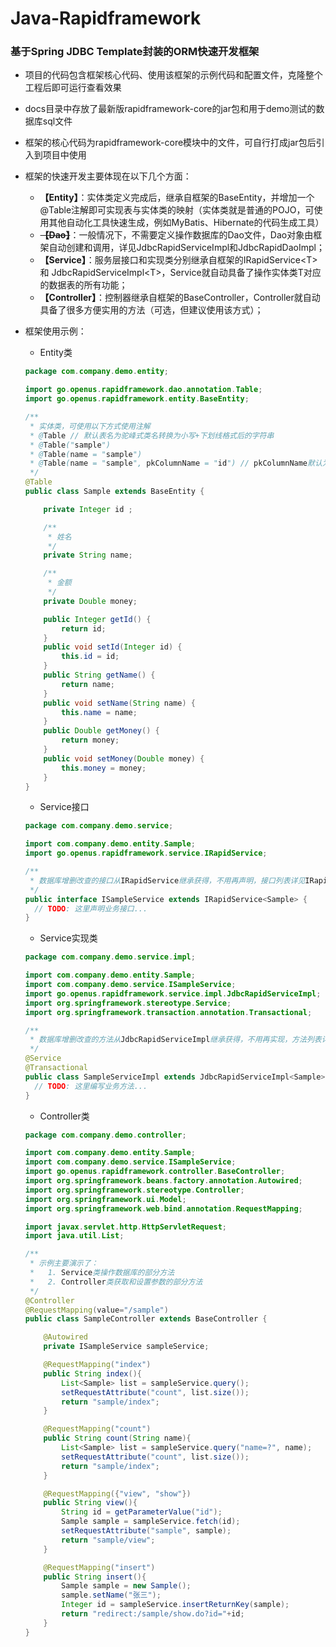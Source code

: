 # Java-Rapidframework
### 基于Spring JDBC Template封装的ORM快速开发框架

- 项目的代码包含框架核心代码、使用该框架的示例代码和配置文件，克隆整个工程后即可运行查看效果

- docs目录中存放了最新版rapidframework-core的jar包和用于demo测试的数据库sql文件

- 框架的核心代码为rapidframework-core模块中的文件，可自行打成jar包后引入到项目中使用

- 框架的快速开发主要体现在以下几个方面：
  - **【Entity】**：实体类定义完成后，继承自框架的BaseEntity，并增加一个@Table注解即可实现表与实体类的映射（实体类就是普通的POJO，可使用其他自动化工具快速生成，例如MyBatis、Hibernate的代码生成工具）
  - <del>**【Dao】**</del>：一般情况下，不需要定义操作数据库的Dao文件，Dao对象由框架自动创建和调用，详见JdbcRapidServiceImpl和JdbcRapidDaoImpl；
  - **【Service】**：服务层接口和实现类分别继承自框架的IRapidService&lt;T&gt; 和 JdbcRapidServiceImpl&lt;T&gt;，Service就自动具备了操作实体类T对应的数据表的所有功能；
  - **【Controller】**：控制器继承自框架的BaseController，Controller就自动具备了很多方便实用的方法（可选，但建议使用该方式）；


- 框架使用示例：

  - Entity类

  ```java
  package com.company.demo.entity;

  import go.openus.rapidframework.dao.annotation.Table;
  import go.openus.rapidframework.entity.BaseEntity;

  /**
   * 实体类，可使用以下方式使用注解
   * @Table // 默认表名为驼峰式类名转换为小写+下划线格式后的字符串
   * @Table("sample")
   * @Table(name = "sample")
   * @Table(name = "sample", pkColumnName = "id") // pkColumnName默认为id
   */
  @Table
  public class Sample extends BaseEntity {

      private Integer id ;

      /**
       * 姓名
       */
      private String name;

      /**
       * 金额
       */
      private Double money;

      public Integer getId() {
          return id;
      }
      public void setId(Integer id) {
          this.id = id;
      }
      public String getName() {
          return name;
      }
      public void setName(String name) {
          this.name = name;
      }
      public Double getMoney() {
          return money;
      }
      public void setMoney(Double money) {
          this.money = money;
      }
  }
  ```

  - Service接口

  ```java
  package com.company.demo.service;

  import com.company.demo.entity.Sample;
  import go.openus.rapidframework.service.IRapidService;

  /**
   * 数据库增删改查的接口从IRapidService继承获得，不用再声明，接口列表详见IRapidService
   */
  public interface ISampleService extends IRapidService<Sample> {
    // TODO: 这里声明业务接口...
  }
  ```

  - Service实现类

  ```java
  package com.company.demo.service.impl;

  import com.company.demo.entity.Sample;
  import com.company.demo.service.ISampleService;
  import go.openus.rapidframework.service.impl.JdbcRapidServiceImpl;
  import org.springframework.stereotype.Service;
  import org.springframework.transaction.annotation.Transactional;

  /**
   * 数据库增删改查的方法从JdbcRapidServiceImpl继承获得，不用再实现，方法列表详见JdbcRapidServiceImpl
   */
  @Service
  @Transactional
  public class SampleServiceImpl extends JdbcRapidServiceImpl<Sample> implements ISampleService{
    // TODO: 这里编写业务方法...
  }
  ```

  - Controller类

  ```java
  package com.company.demo.controller;

  import com.company.demo.entity.Sample;
  import com.company.demo.service.ISampleService;
  import go.openus.rapidframework.controller.BaseController;
  import org.springframework.beans.factory.annotation.Autowired;
  import org.springframework.stereotype.Controller;
  import org.springframework.ui.Model;
  import org.springframework.web.bind.annotation.RequestMapping;

  import javax.servlet.http.HttpServletRequest;
  import java.util.List;

  /**
   * 示例主要演示了：
   *   1. Service类操作数据库的部分方法
   *   2. Controller类获取和设置参数的部分方法
   */
  @Controller
  @RequestMapping(value="/sample")
  public class SampleController extends BaseController {

      @Autowired
      private ISampleService sampleService;

      @RequestMapping("index")
      public String index(){
          List<Sample> list = sampleService.query();
          setRequestAttribute("count", list.size());
          return "sample/index";
      }

      @RequestMapping("count")
      public String count(String name){
          List<Sample> list = sampleService.query("name=?", name);
          setRequestAttribute("count", list.size());
          return "sample/index";
      }

      @RequestMapping({"view", "show"})
      public String view(){
          String id = getParameterValue("id");
          Sample sample = sampleService.fetch(id);
          setRequestAttribute("sample", sample);
          return "sample/view";
      }

      @RequestMapping("insert")
      public String insert(){
          Sample sample = new Sample();
          sample.setName("张三");
          Integer id = sampleService.insertReturnKey(sample);
          return "redirect:/sample/show.do?id="+id;
      }
  }
  ```

